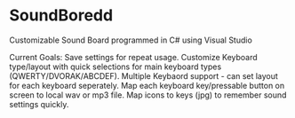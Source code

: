 # SoundBoredd
Customizable Sound Board programmed in C# using Visual Studio

Current Goals:
Save settings for repeat usage.
Customize Keyboard type/layout with quick selections for main keyboard types (QWERTY/DVORAK/ABCDEF).
Multiple Keybaord support - can set layout for each keyboard seperately.
Map each keyboard key/pressable button on screen to local wav or mp3 file.
Map icons to keys (jpg) to remember sound settings quickly.

